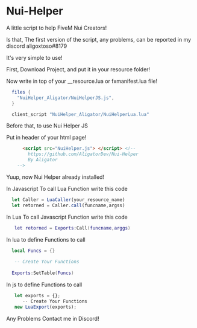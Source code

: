 # Nui-Helper
A little script to help FiveM Nui Creators!


Is that, The first version of the script, any problems, can be reported in my discord aligoxtoso#8179

It's very simple to use!

First, Download Project, and put it in your resource folder!

Now write in top of your __resource.lua or fxmanifest.lua file!


```lua
  files {
    "NuiHelper_Aligator/NuiHelperJS.js",
  }

  client_script "NuiHelper_Aligator/NuiHelperLua.lua"
```

Before that, to use Nui Helper JS

Put in header of your html page!
```html
      <script src="NuiHelper.js"> </script> <!-- 
        https://github.com/AligatorDev/Nui-Helper
        By Aligator
    --> 
```

Yuup, now Nui Helper already installed!

In Javascript To call Lua Function write this code
```js
  let Caller = LuaCaller(your_resource_name)
  let retorned = Caller.call(funcname,argss)
```
In Lua To call Javascript Function write this code
```lua
   let retorned = Exports:Call(funcname,arggs)
```

In lua to define Functions to call 

```lua
  local Funcs = {}
  
   -- Create Your Functions
  
  Exports:SetTable(Funcs)
```

In js to define Functions to call 

```js
   let exports = {};
      -- Create Your Functions
   new LuaExport(exports);
```



Any Problems Contact me in Discord! 
